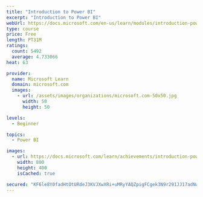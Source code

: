 ```yaml
---
title: "Introduction to Power BI"
excerpt: "Introduction to Power BI"
webUrl: https://docs.microsoft.com/en-us/learn/modules/introduction-power-bi/
type: course
price: Free
length: PT31M
ratings:
  count: 5492
  average: 4.733066
heat: 63

provider:
  name: Microsoft Learn
  domain: microsoft.com
  images:
    - url: /assets/images/organizations/microsoft.com-50x50.jpg
      width: 50
      height: 50

levels:
  - Beginner

topics:
  - Power BI

images:
  - url: https://docs.microsoft.com/learn/achievements/introduction-power-bi-social.png
    width: 800
    height: 400
    isCached: true

secured: "KF6le8Y0fadHtOtURdeJ3KVJXwXRi+uMRyYAQZpigFCgek3N9r291JJ17adNwgp2BmlBZ67X+rDHyKaIDF90K4jBzoqfrhrDfWlJF7WR6P1t3w9FmtQIzuGSDsqES0mNEJDAMGaueZ0TPBRfkW9Bz5UeJ/kJiD96i3WeGxHuc0pS8NFO5hvJmt2QEvz4J8g+bOKoGBow5g/9nQ8yWDN0jzSG0ejP9pf8XH6I192hsAG+LOC+PR6BZWhDLERkBaKzDGnsF1+Uezj1DXnKt3u2//kP0I1GqBQ8YxO3vXJPzPT0mwsqp8fLFeUCo1ZFV55pscxdbeLTKjDzBx1wf8zoPeVH/Pb9otgmxFtt77aOR5/TLrqW5lKSy9rL244CNGvSR4Vu7SX2/25BqLwFqd0NKzQC3Baw7cpyHjRxYaaUg/U=;lxbBfrmPn/9c+g3TL9efUQ=="
---
```


